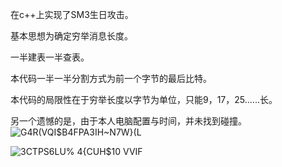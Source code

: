 在c++上实现了SM3生日攻击。

基本思想为确定穷举消息长度。

一半建表一半查表。

本代码一半一半分割方式为前一个字节的最后比特。

本代码的局限性在于穷举长度以字节为单位，只能9，17，25......长。

另一个遗憾的是，由于本人电脑配置与时间，并未找到碰撞。
![G4R(VQI$B4FPA3IH~N7W}(L](https://user-images.githubusercontent.com/105547875/180764225-2692c98d-0d44-4da9-9f58-6ca6c72539d5.png)

![3CTPS6LU% 4{CUH$10 VVIF](https://user-images.githubusercontent.com/105547875/180764244-1037b755-ae5f-4320-986d-45e3d488932c.png)
